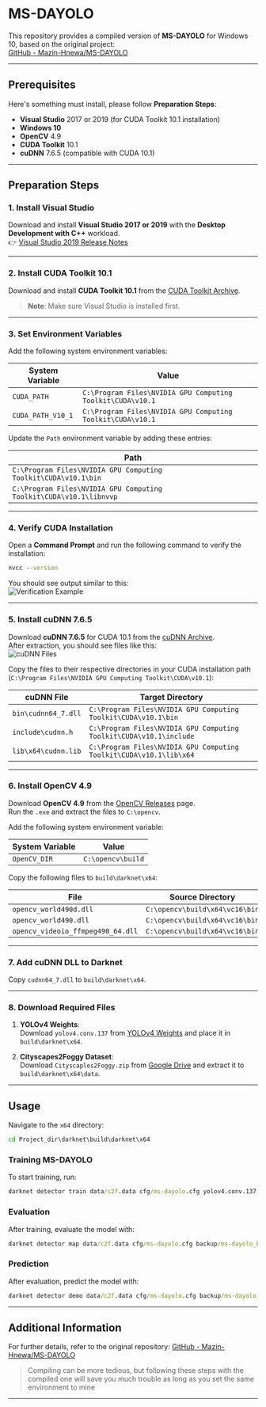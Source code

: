 
# MS-DAYOLO

This repository provides a compiled version of **MS-DAYOLO** for Windows 10, based on the original project:  
[GitHub - Mazin-Hnewa/MS-DAYOLO](https://github.com/Mazin-Hnewa/MS-DAYOLO)

---

## Prerequisites

Here's something must install, please follow **Preparation Steps**:

- **Visual Studio** 2017 or 2019 (for CUDA Toolkit 10.1 installation)
- **Windows 10**
- **OpenCV** 4.9
- **CUDA Toolkit** 10.1
- **cuDNN** 7.6.5 (compatible with CUDA 10.1)

---

## Preparation Steps

### 1. Install Visual Studio

Download and install **Visual Studio 2017 or 2019** with the **Desktop Development with C++** workload.  
👉 [Visual Studio 2019 Release Notes](https://learn.microsoft.com/en-us/visualstudio/releases/2019/history#release-dates-and-build-numbers)

---

### 2. Install CUDA Toolkit 10.1

Download and install **CUDA Toolkit 10.1** from the [CUDA Toolkit Archive](https://developer.nvidia.com/cuda-toolkit-archive).  
> **Note**: Make sure Visual Studio is installed first.

---

### 3. Set Environment Variables

Add the following system environment variables:

| **System Variable** | **Value**                                                                 |
|----------------------|---------------------------------------------------------------------------|
| `CUDA_PATH`          | `C:\Program Files\NVIDIA GPU Computing Toolkit\CUDA\v10.1`              |
| `CUDA_PATH_V10_1`    | `C:\Program Files\NVIDIA GPU Computing Toolkit\CUDA\v10.1`              |

Update the `Path` environment variable by adding these entries:

| **Path**                                                                 |
|--------------------------------------------------------------------------|
| `C:\Program Files\NVIDIA GPU Computing Toolkit\CUDA\v10.1\bin`          |
| `C:\Program Files\NVIDIA GPU Computing Toolkit\CUDA\v10.1\libnvvp`      |

---

### 4. Verify CUDA Installation

Open a **Command Prompt** and run the following command to verify the installation:

```cmd
nvcc --version
```

You should see output similar to this:  
![Verification Example](https://github.com/user-attachments/assets/82089400-5e4f-4049-b6ab-ac3a7659a43d)

---

### 5. Install cuDNN 7.6.5

Download **cuDNN 7.6.5** for CUDA 10.1 from the [cuDNN Archive](https://developer.nvidia.com/rdp/cudnn-archive).  
After extraction, you should see files like this:  
![cuDNN Files](https://github.com/user-attachments/assets/c94dd384-1848-4e83-9bb1-5e7c92638f38)

Copy the files to their respective directories in your CUDA installation path (`C:\Program Files\NVIDIA GPU Computing Toolkit\CUDA\v10.1`):

| **cuDNN File**               | **Target Directory**                                      |
|-------------------------------|----------------------------------------------------------|
| `bin\cudnn64_7.dll`          | `C:\Program Files\NVIDIA GPU Computing Toolkit\CUDA\v10.1\bin` |
| `include\cudnn.h`            | `C:\Program Files\NVIDIA GPU Computing Toolkit\CUDA\v10.1\include` |
| `lib\x64\cudnn.lib`          | `C:\Program Files\NVIDIA GPU Computing Toolkit\CUDA\v10.1\lib\x64` |

---

### 6. Install OpenCV 4.9

Download **OpenCV 4.9** from the [OpenCV Releases](https://opencv.org/releases/) page.  
Run the `.exe` and extract the files to `C:\opencv`.

Add the following system environment variable:

| **System Variable** | **Value**             |
|----------------------|-----------------------|
| `OpenCV_DIR`         | `C:\opencv\build`    |

Copy the following files to `build\darknet\x64`:

| **File**                           | **Source Directory**                      |
|------------------------------------|-------------------------------------------|
| `opencv_world490d.dll`             | `C:\opencv\build\x64\vc16\bin`            |
| `opencv_world490.dll`              | `C:\opencv\build\x64\vc16\bin`            |
| `opencv_videoio_ffmpeg490_64.dll`  | `C:\opencv\build\x64\vc16\bin`            |

---

### 7. Add cuDNN DLL to Darknet

Copy `cudnn64_7.dll` to `build\darknet\x64`.

---

### 8. Download Required Files

1. **YOLOv4 Weights**:  
   Download `yolov4.conv.137` from [YOLOv4 Weights](https://github.com/AlexeyAB/darknet/releases/download/darknet_yolo_v3_optimal/yolov4.conv.137) and place it in `build\darknet\x64`.

2. **Cityscapes2Foggy Dataset**:  
   Download `Cityscaples2Foggy.zip` from [Google Drive](https://drive.google.com/file/d/1NqXY9iXXQOCPvbYpS9l8Yk66-nGzlMwQ/view?usp=sharing) and extract it to `build\darknet\x64\data`.

---

## Usage

Navigate to the `x64` directory:

```cmd
cd Project_dir\darknet\build\darknet\x64
```

### Training MS-DAYOLO

To start training, run:

```cmd
darknet detector train data/c2f.data cfg/ms-dayolo.cfg yolov4.conv.137 -dont_show -map -da
```

### Evaluation

After training, evaluate the model with:

```cmd
darknet detector map data/c2f.data cfg/ms-dayolo.cfg backup/ms-dayolo_best.weights
```
### Prediction

After evaluation, predict the model with:

```cmd
darknet detector demo data/c2f.data cfg/ms-dayolo.cfg backup/ms-dayolo_best.weights <video_file>
```

---

## Additional Information

For further details, refer to the original repository:
[GitHub - Mazin-Hnewa/MS-DAYOLO](https://github.com/Mazin-Hnewa/MS-DAYOLO)

> Compiling can be more tedious, but following these steps with the compiled one will save you much trouble as long as you set the same environment to mine

---
